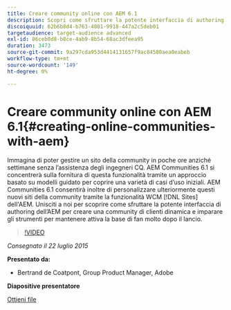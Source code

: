 ```yaml
---
title: Creare community online con AEM 6.1
description: Scopri come sfruttare la potente interfaccia di authoring dell’AEM per creare una community di clienti dinamica e gli strumenti per mantenere attiva la base di fan molto dopo il lancio.
discoiquuid: 62b6b8d4-b763-4801-9918-447a2c5deb01
targetaudience: target-audience advanced
exl-id: 86ceb0d8-b8ce-4ab9-8b54-68ac3dfeea95
duration: 3473
source-git-commit: 9a297cda953d4414131657f9ac84580aea0eabeb
workflow-type: tm+mt
source-wordcount: '149'
ht-degree: 0%

---
```


# Creare community online con AEM 6.1{#creating-online-communities-with-aem}

Immagina di poter gestire un sito della community in poche ore anziché settimane senza l’assistenza degli ingegneri CQ. AEM Communities 6.1 si concentrerà sulla fornitura di questa funzionalità tramite un approccio basato su modelli guidato per coprire una varietà di casi d’uso iniziali. AEM Communities 6.1 consentirà inoltre di personalizzare ulteriormente questi nuovi siti della community tramite la funzionalità WCM [!DNL Sites] dell&#39;AEM. Unisciti a noi per scoprire come sfruttare la potente interfaccia di authoring dell’AEM per creare una community di clienti dinamica e imparare gli strumenti per mantenere attiva la base di fan molto dopo il lancio.

>[!VIDEO](https://video.tv.adobe.com/v/19381/?quality=9)

*Consegnato il 22 luglio 2015*

**Presentato da:**

* Bertrand de Coatpont, Group Product Manager, Adobe

**Diapositive presentatore**

[Ottieni file](assets/aem-6-1-communities-gems.pdf)
<!--
[Get back to the Overview](https://helpx.adobe.com/experience-manager/kt/eseminars/gems/aem-index.html)
-->
